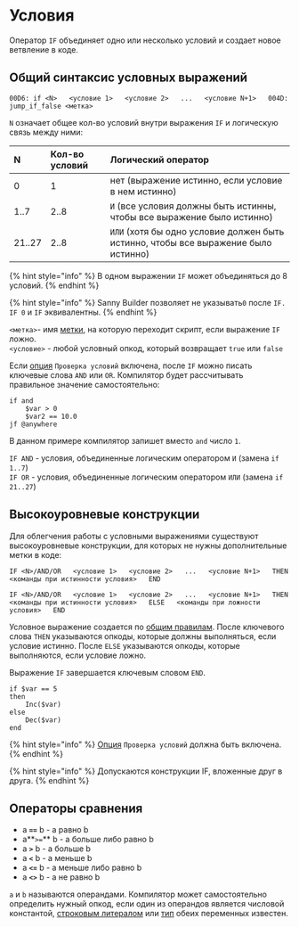# Условия

Оператор `IF` объединяет одно или несколько условий и создает новое ветвление в коде.

## Общий синтаксис условных выражений

`00D6: if <N>  
  <условие 1>  
  <условие 2>  
...  
  <условие N+1>  
004D: jump_if_false <метка>`

`N` означает общее кол-во условий внутри выражения `IF` и логическую связь между ними:

| N | Кол-во условий | Логический оператор |
| :--- | :--- | :--- |
| 0 | 1 | нет \(выражение истинно, если условие в нем истинно\) |
| 1..7 | 2..8 | `И` \(все условия должны быть истинны, чтобы все выражение было истинно\) |
| 21..27 | 2..8 | `ИЛИ` \(хотя бы одно условие должен быть истинно, чтобы все выражение было истинно\) |

{% hint style="info" %}
В одном выражении `IF` может объединяться до 8 условий. 
{% endhint %}

{% hint style="info" %}
Sanny Builder позволяет не указывать`0` после `IF. IF 0` и  `IF` эквивалентны.
{% endhint %}

`<метка>`- имя [метки](data-types.md#metki), на которую переходит скрипт, если выражение `IF` ложно.  
`<условие>` - любой условный опкод, который возвращает `true` или `false` 

Если [опция](../editor/options/general.md#proverka-uslovii)  `Проверка условий` включена, после `IF` можно писать ключевые слова `AND` или `OR`. Компилятор будет рассчитывать правильное значение самостоятельно:

```text
if and 
    $var > 0
    $var2 == 10.0
jf @anywhere
```

В данном примере компилятор запишет вместо `and` число  `1`.

`IF AND` - условия, объединенные логическим оператором `И` \(замена `if 1..7`\)  
`IF OR` - условия, объединенные логическим оператором `ИЛИ` \(замена `if 21..27`\)

## Высокоуровневые конструкции

Для облегчения работы с условными выражениями существуют высокоуровневые конструкции, для которых не нужны дополнительные метки в коде:

`IF <N>/AND/OR  
  <условие 1>  
  <условие 2>  
  ...  
  <условие N+1>  
THEN  
  <команды при истинности условия>  
END` 

`IF <N>/AND/OR  
  <условие 1>  
  <условие 2>  
  ...  
  <условие N+1>  
THEN  
  <команды при истинности условия>  
ELSE  
  <команды при ложности условия>  
END`

Условное выражение создается по [общим правилам](conditions.md#obshii-sintaksis-uslovnykh-vyrazhenii). После ключевого слова `THEN` указываются опкоды, которые должны выполняться, если условие истинно. После `ELSE` указываются опкоды, которые выполняются, если условие ложно. 

Выражение `IF` завершается ключевым словом `END`.

```text
if $var == 5
then
    Inc($var)
else
    Dec($var)
end
```

{% hint style="info" %}
[Опция](../editor/options/general.md#proverka-uslovii) `Проверка условий` должна быть включена.
{% endhint %}

{% hint style="info" %}
Допускаются конструкции IF, вложенные друг в друга.
{% endhint %}

## Операторы сравнения

* a **`==`** b - a равно b 
* a**`>=`** b - a больше либо равно b 
* a **`>`** b - a больше b 
* a **`<`** b - a меньше b 
* a **`<=`** b - a меньше либо равно b 
* a **`<>`** b - a не равно b

`a` и `b` называются операндами. Компилятор может самостоятельно определить нужный опкод, если один из операндов является числовой константой, [строковым литералом](data-types.md#strokovye-literaly) или [тип](variables.md#konstrukciya-var-end) обеих переменных известен.

